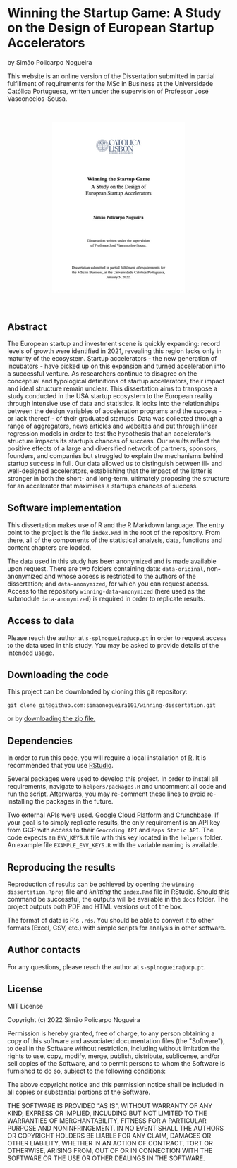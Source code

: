 # Winning the Startup Game: A Study on the Design of European Startup Accelerators

by Simão Policarpo Nogueira

This website is an online version of the Dissertation submitted in partial fulfillment of requirements for the MSc in Business at the Universidade Católica Portuguesa, written under the supervision of Professor José Vasconcelos-Sousa.

&nbsp;

<p align="center">
<kbd><img src="writing/figures/cover.jpg" alt="Thesis Cover" width="300"></kbd>
</p>

&nbsp;

## Abstract

The European startup and investment scene is quickly expanding: record levels of growth were identified in 2021, revealing this region lacks only in maturity of the ecosystem. Startup accelerators - the new generation of incubators - have picked up on this expansion and turned acceleration into a successful venture. As researchers continue to disagree on the conceptual and typological definitions of startup accelerators, their impact and ideal structure remain unclear. This dissertation aims to transpose a study conducted in the USA startup ecosystem to the European reality through intensive use of data and statistics. It looks into the relationships between the design variables of acceleration programs and the success - or lack thereof - of their graduated startups. Data was collected through a range of aggregators, news articles and websites and put through linear regression models in order to test the hypothesis that an accelerator’s structure impacts its startup’s chances of success. Our results reflect the positive effects of a large and diversified network of partners, sponsors, founders, and companies but struggled to explain the mechanisms behind startup success in full. Our data allowed us to distinguish between ill- and well-designed accelerators, establishing that the impact of the latter is stronger in both the short- and long-term, ultimately proposing the structure for an accelerator that maximises a startup’s chances of success.

## Software implementation

This dissertation makes use of R and the R Markdown language. The entry point to the project is the file `index.Rmd` in the root of the repository. From there, all of the components of the statistical analysis, data, functions and content chapters are loaded.

The data used in this study has been anonymized and is made available upon request. There are two folders containing data: `data-original`, non-anonymized and whose access is restricted to the authors of the dissertation; and `data-anonymized`, for which you can request access. Access to the repository `winning-data-anonymized` (here used as the submodule `data-anonymized`) is required in order to replicate results.

## Access to data

Please reach the author at `s-splnogueira@ucp.pt` in order to request access to the data used in this study. You may be asked to provide details of the intended usage.

## Downloading the code

This project can be downloaded by cloning this git repository:

    git clone git@github.com:simaonogueira101/winning-dissertation.git

or by [downloading the zip file.](https://github.com/simaonogueira101/winning-dissertation/archive/refs/heads/master.zip)

## Dependencies

In order to run this code, you will require a local installation of [R](https://www.r-project.org). It is recommended that you use [RStudio](https://www.rstudio.com).

Several packages were used to develop this project. In order to install all requirements, navigate to `helpers/packages.R` and uncomment all code and run the script. Afterwards, you may re-comment these lines to avoid re-installing the packages in the future.

Two external APIs were used. [Google Cloud Platform](https://cloud.google.com) and [Crunchbase](https://www.crunchbase.com). If your goal is to simply replicate results, the only requirement is an API key from GCP with access to their `Geocoding API` and `Maps Static API`. The code expects an `ENV_KEYS.R` file with this key located in the `helpers` folder. An example file `EXAMPLE_ENV_KEYS.R` with the variable naming is available.

## Reproducing the results

Reproduction of results can be achieved by opening the `winning-dissertation.Rproj` file and *knitting* the `index.Rmd` file in RStudio. Should this command be successful, the outputs will be available in the `docs` folder. The project outputs both PDF and HTML versions out of the box.

The format of data is R's `.rds`. You should be able to convert it to other formats (Excel, CSV, etc.) with simple scripts for analysis in other software.

## Author contacts

For any questions, please reach the author at `s-splnogueira@ucp.pt`.

## License

MIT License

Copyright (c) 2022 Simão Policarpo Nogueira

Permission is hereby granted, free of charge, to any person obtaining a copy
of this software and associated documentation files (the "Software"), to deal
in the Software without restriction, including without limitation the rights
to use, copy, modify, merge, publish, distribute, sublicense, and/or sell
copies of the Software, and to permit persons to whom the Software is
furnished to do so, subject to the following conditions:

The above copyright notice and this permission notice shall be included in all
copies or substantial portions of the Software.

THE SOFTWARE IS PROVIDED "AS IS", WITHOUT WARRANTY OF ANY KIND, EXPRESS OR
IMPLIED, INCLUDING BUT NOT LIMITED TO THE WARRANTIES OF MERCHANTABILITY,
FITNESS FOR A PARTICULAR PURPOSE AND NONINFRINGEMENT. IN NO EVENT SHALL THE
AUTHORS OR COPYRIGHT HOLDERS BE LIABLE FOR ANY CLAIM, DAMAGES OR OTHER
LIABILITY, WHETHER IN AN ACTION OF CONTRACT, TORT OR OTHERWISE, ARISING FROM,
OUT OF OR IN CONNECTION WITH THE SOFTWARE OR THE USE OR OTHER DEALINGS IN THE
SOFTWARE.
